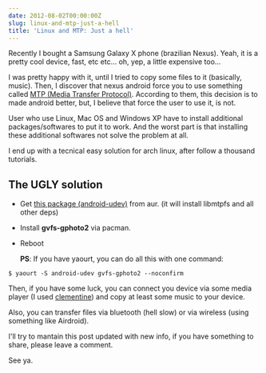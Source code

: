 ```yaml
---
date: 2012-08-02T00:00:00Z
slug: linux-and-mtp-just-a-hell
title: 'Linux and MTP: Just a hell'
---
```


Recently I bought a Samsung Galaxy X phone (brazilian Nexus). Yeah, it is a
pretty cool device, fast, etc etc... oh, yep, a little expensive too...

I was pretty happy with it, until I tried to copy some files to it
(basically, music). Then, I discover that nexus android force you to use
something called
[MTP (Media Transfer Protocol)](http://en.wikipedia.org/wiki/Media_Transfer_Protocol).
According to them, this decision is to made android better, but, I believe
that force the user to use it, is not.

User who use Linux, Mac OS and Windows XP have to install additional
packages/softwares to put it to work. And the worst part is that installing
these additional softwares not solve the problem at all.

I end up with a tecnical easy solution for arch linux, after follow a
thousand tutorials.

## The **UGLY** solution

* Get
[this package (android-udev)](https://aur.archlinux.org/packages/android-udev-git/)
from aur. (it will install libmtpfs and all other deps)
* Install **gvfs-gphoto2** via pacman.
* Reboot

  **PS**: If you have yaourt, you can do all this with one command:

```console
$ yaourt -S android-udev gvfs-gphoto2 --noconfirm
```

Then, if you have some luck, you can connect you device via some media player
(I used [clementine](http://code.google.com/p/clementine-player/)) and copy at
least some music to your device.

Also, you can transfer files via bluetooth (hell slow) or via wireless
(using something like Airdroid).

I'll try to mantain this post updated with new info, if you have something to
share, please leave a comment.

See ya.
